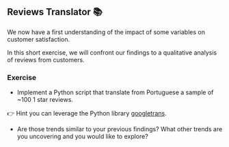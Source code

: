 ## Reviews Translator 📚

We now have a first understanding of the impact of some variables on customer satisfaction. 

In this short exercise, we will confront our findings to a qualitative analysis of reviews from customers. 

### Exercise

- Implement a Python script that translate from Portuguese a sample of ~100 1 star reviews. 

👉 Hint you can leverage the Python library [googletrans](https://pypi.org/project/googletrans/). 

- Are those trends similar to your previous findings? What other trends are you uncovering and you would like to explore? 